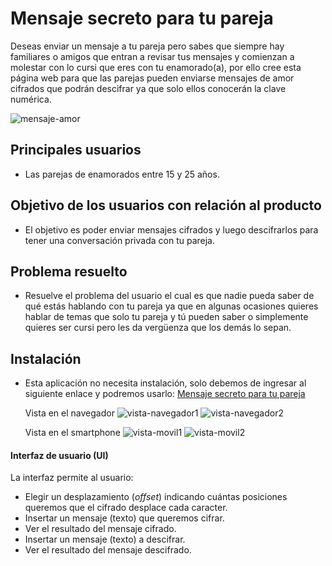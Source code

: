 # Mensaje secreto para tu pareja

Deseas enviar un mensaje a tu pareja pero sabes que siempre hay familiares o amigos que entran a revisar tus mensajes y comienzan a molestar con lo cursi que eres con tu enamorado(a), por ello cree esta página web para que las parejas pueden enviarse mensajes de amor cifrados que podrán descifrar ya que solo ellos conocerán la clave numérica.

![mensaje-amor](https://is2-ssl.mzstatic.com/image/thumb/Purple118/v4/10/ab/6c/10ab6cd5-6a05-87f3-9da3-9d0a9194eb38/source/512x512bb.jpg)

## Principales usuarios

- Las parejas de enamorados entre 15 y 25 años.

## Objetivo de los usuarios con relación al producto

- El objetivo es poder enviar mensajes cifrados y luego descifrarlos para tener una conversación privada con tu pareja.

## Problema resuelto

- Resuelve el problema del usuario el cual es que nadie pueda saber de qué estás hablando con tu pareja ya que en algunas ocasiones quieres hablar de temas que solo tu pareja y tú pueden saber o simplemente quieres ser cursi pero les da vergüenza que los demás lo sepan.

## Instalación

- Esta aplicación no necesita instalación, solo debemos de ingresar al siguiente enlace y podremos usarlo: [Mensaje secreto para tu pareja](https://brendapsd.github.io/lim-2018-11-bc-core-am-cipher/src/)

  Vista en el navegador
  ![vista-navegador1](lim-2018-11-bc-core-am-cipher/imagen/vistanavegador1.jpg) ![vista-navegador2](lim-2018-11-bc-core-am-cipher/imagen/vistanavegador2.jpg)

  Vista en el smartphone
  ![vista-movil1](lim-2018-11-bc-core-am-cipher/imagen/vistamovil1.jpg) ![vista-movil2](lim-2018-11-bc-core-am-cipher/imagen/vistamovil2.jpg)

#### Interfaz de usuario (UI)

La interfaz permite al usuario:
- Elegir un desplazamiento (_offset_) indicando cuántas posiciones queremos que el cifrado desplace cada caracter.
- Insertar un mensaje (texto) que queremos cifrar.
- Ver el resultado del mensaje cifrado.
- Insertar un mensaje (texto) a descifrar.
- Ver el resultado del mensaje descifrado.
